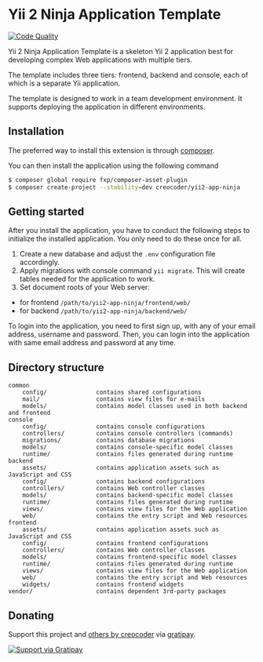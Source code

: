 # Yii 2 Ninja Application Template

[![Code Quality](https://img.shields.io/scrutinizer/g/creocoder/yii2-app-ninja/master.svg?style=flat-square)](https://scrutinizer-ci.com/g/creocoder/yii2-app-ninja/?branch=master)

Yii 2 Ninja Application Template is a skeleton Yii 2 application best for
developing complex Web applications with multiple tiers.

The template includes three tiers: frontend, backend and console, each of which
is a separate Yii application.

The template is designed to work in a team development environment. It supports
deploying the application in different environments.

## Installation

The preferred way to install this extension is through [composer](http://getcomposer.org/download/).

You can then install the application using the following command

```bash
$ composer global require fxp/composer-asset-plugin
$ composer create-project --stability=dev creocoder/yii2-app-ninja
```

## Getting started

After you install the application, you have to conduct the following steps to initialize
the installed application. You only need to do these once for all.

1. Create a new database and adjust the `.env` configuration file accordingly.
2. Apply migrations with console command `yii migrate`. This will create tables needed for the application to work.
3. Set document roots of your Web server:

- for frontend `/path/to/yii2-app-ninja/frontend/web/`
- for backend `/path/to/yii2-app-ninja/backend/web/`

To login into the application, you need to first sign up, with any of your email address, username and password.
Then, you can login into the application with same email address and password at any time.

## Directory structure

```
common
    config/              contains shared configurations
    mail/                contains view files for e-mails
    models/              contains model classes used in both backend and frontend
console
    config/              contains console configurations
    controllers/         contains console controllers (commands)
    migrations/          contains database migrations
    models/              contains console-specific model classes
    runtime/             contains files generated during runtime
backend
    assets/              contains application assets such as JavaScript and CSS
    config/              contains backend configurations
    controllers/         contains Web controller classes
    models/              contains backend-specific model classes
    runtime/             contains files generated during runtime
    views/               contains view files for the Web application
    web/                 contains the entry script and Web resources
frontend
    assets/              contains application assets such as JavaScript and CSS
    config/              contains frontend configurations
    controllers/         contains Web controller classes
    models/              contains frontend-specific model classes
    runtime/             contains files generated during runtime
    views/               contains view files for the Web application
    web/                 contains the entry script and Web resources
    widgets/             contains frontend widgets
vendor/                  contains dependent 3rd-party packages
```

## Donating

Support this project and [others by creocoder](https://gratipay.com/creocoder/) via [gratipay](https://gratipay.com/creocoder/).

[![Support via Gratipay](https://cdn.rawgit.com/gratipay/gratipay-badge/2.3.0/dist/gratipay.svg)](https://gratipay.com/creocoder/)
